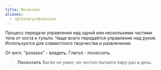 ```yaml
---
title: Посессинг
aliases:
  - /glossary/obsession
---
```

Процесс передачи управления над одной или несколькими частями тела от хоста к тульпе. Чаще всего передаётся управление над рукой. Используется для совместного творчества и развлечения.

От англ. "possess" - владеть. Глагол - посессить.

> **Посессить** Васёк не умел, но честно пытался пару раз в день.
